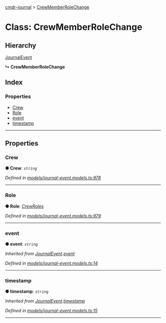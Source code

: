 [cmdr-journal](../README.md) > [CrewMemberRoleChange](../classes/crewmemberrolechange.md)



# Class: CrewMemberRoleChange

## Hierarchy


 [JournalEvent](journalevent.md)

**↳ CrewMemberRoleChange**







## Index

### Properties

* [Crew](crewmemberrolechange.md#crew)
* [Role](crewmemberrolechange.md#role)
* [event](crewmemberrolechange.md#event)
* [timestamp](crewmemberrolechange.md#timestamp)



---
## Properties
<a id="crew"></a>

###  Crew

**●  Crew**:  *`string`* 

*Defined in [models/journal-event.models.ts:978](https://github.com/chrisbruford/cmdr-journal/blob/5b08b7d/src/models/journal-event.models.ts#L978)*





___

<a id="role"></a>

###  Role

**●  Role**:  *[CrewRoles](../enums/crewroles.md)* 

*Defined in [models/journal-event.models.ts:979](https://github.com/chrisbruford/cmdr-journal/blob/5b08b7d/src/models/journal-event.models.ts#L979)*





___

<a id="event"></a>

###  event

**●  event**:  *`string`* 

*Inherited from [JournalEvent](journalevent.md).[event](journalevent.md#event)*

*Defined in [models/journal-event.models.ts:14](https://github.com/chrisbruford/cmdr-journal/blob/5b08b7d/src/models/journal-event.models.ts#L14)*





___

<a id="timestamp"></a>

###  timestamp

**●  timestamp**:  *`string`* 

*Inherited from [JournalEvent](journalevent.md).[timestamp](journalevent.md#timestamp)*

*Defined in [models/journal-event.models.ts:15](https://github.com/chrisbruford/cmdr-journal/blob/5b08b7d/src/models/journal-event.models.ts#L15)*





___


